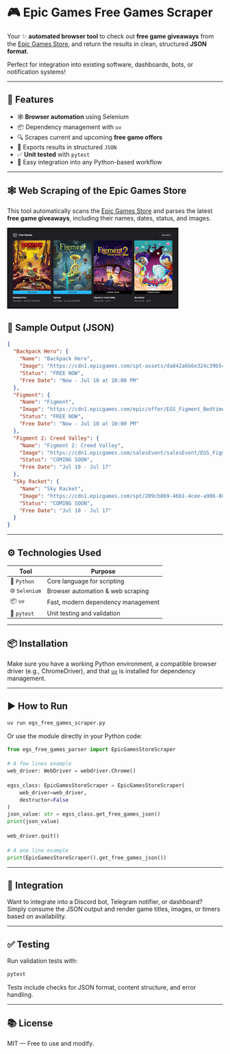 # 🎮 Epic Games Free Games Scraper

Your ✨ **automated browser tool** to check out **free game giveaways** from the [Epic Games Store](https://store.epicgames.com), and return the results in clean, structured **JSON format**.

Perfect for integration into existing software, dashboards, bots, or notification systems!

---

## 🚀 Features

- 🕸️ **Browser automation** using Selenium
- 📦 Dependency management with `uv`
- 🔍 Scrapes current and upcoming **free game offers**
- 📄 Exports results in structured `JSON`
- ✅ **Unit tested** with `pytest`
- 🧩 Easy integration into any Python-based workflow

---

## 🕸️ Web Scraping of the Epic Games Store

This tool automatically scans the [Epic Games Store](https://store.epicgames.com) and parses the latest **free game giveaways**, including their names, dates, status, and images.
<p>
   <img src="egs-free-games-image.jpg" alt="Epic Games Store Free Games Image" width="400" />
</p>

## 🧪 Sample Output (JSON)

```json
{
  "Backpack Hero": {
    "Name": "Backpack Hero",
    "Image": "https://cdn1.epicgames.com/spt-assets/da842a6b6e324c39b54b16910856bdb3/backpack-hero-k5abu.png?resize=1&w=360&h=480&quality=medium",
    "Status": "FREE NOW",
    "Free Date": "Now - Jul 10 at 10:00 PM"
  },
  "Figment": {
    "Name": "Figment",
    "Image": "https://cdn1.epicgames.com/epic/offer/EGS_Figment_BedtimeDigitalGames_S2-860x1148-6470fca68f6a5b0a56a9033f83ab9afd.jpg?resize=1&w=360&h=480&quality=medium",
    "Status": "FREE NOW",
    "Free Date": "Now - Jul 10 at 10:00 PM"
  },
  "Figment 2: Creed Valley": {
    "Name": "Figment 2: Creed Valley",
    "Image": "https://cdn1.epicgames.com/salesEvent/salesEvent/EGS_Figment2CreedValley_BedtimeDigitalGames_S2_1200x1600-aee3edb65954908fbacadc5dbbfbed4e?resize=1&w=360&h=480&quality=medium",
    "Status": "COMING SOON",
    "Free Date": "Jul 10 - Jul 17"
  },
  "Sky Racket": {
    "Name": "Sky Racket",
    "Image": "https://cdn1.epicgames.com/spt/209cb869-46b1-4cee-a906-80c2970f5e5e/download-sky-racket-offer-fa9be0e.jpg?resize=1&w=360&h=480&quality=medium",
    "Status": "COMING SOON",
    "Free Date": "Jul 10 - Jul 17"
  }
}
```

---

## ⚙️ Technologies Used

| Tool         | Purpose                             |
|--------------|--------------------------------------|
| 🐍 `Python`   | Core language for scripting          |
| 🌐 `Selenium` | Browser automation & web scraping    |
| 📦 `uv`       | Fast, modern dependency management   |
| 🧪 `pytest`   | Unit testing and validation          |

---

## 📦 Installation

Make sure you have a working Python environment, a compatible browser driver (e.g., ChromeDriver), and that [`uv`](https://docs.astral.sh/uv) is installed for dependency management.

---

## ▶️ How to Run

```bash
uv run egs_free_games_scraper.py
```

Or use the module directly in your Python code:

```python
from egs_free_games_parser import EpicGamesStoreScraper

# A few lines example
web_driver: WebDriver = webdriver.Chrome()

egss_class: EpicGamesStoreScraper = EpicGamesStoreScraper(
	web_driver=web_driver,
	destructor=False
)
json_value: str = egss_class.get_free_games_json()
print(json_value)

web_driver.quit()

# A one line example
print(EpicGamesStoreScraper().get_free_games_json())
```

---

## 🧰 Integration

Want to integrate into a Discord bot, Telegram notifier, or dashboard?  
Simply consume the JSON output and render game titles, images, or timers based on availability.

---

## ✅ Testing

Run validation tests with:

```bash
pytest
```

Tests include checks for JSON format, content structure, and error handling.

---

## 📚 License

MIT — Free to use and modify.

